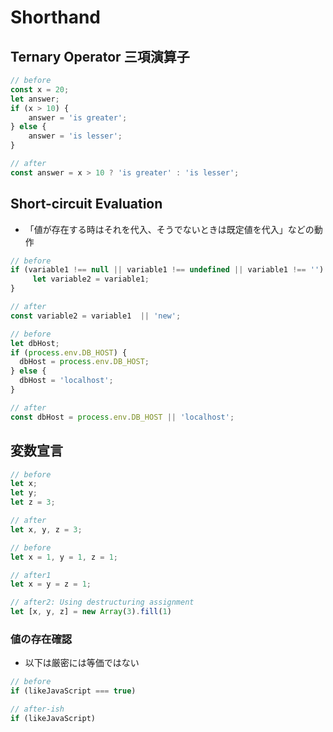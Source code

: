 # Shorthand

## Ternary Operator 三項演算子

```js
// before
const x = 20;
let answer;
if (x > 10) {
    answer = 'is greater';
} else {
    answer = 'is lesser';
}

// after
const answer = x > 10 ? 'is greater' : 'is lesser';
```

## Short-circuit Evaluation

- 「値が存在する時はそれを代入、そうでないときは既定値を代入」などの動作

```js
// before
if (variable1 !== null || variable1 !== undefined || variable1 !== '') {
     let variable2 = variable1;
}

// after
const variable2 = variable1  || 'new';
```

```js
// before
let dbHost;
if (process.env.DB_HOST) {
  dbHost = process.env.DB_HOST;
} else {
  dbHost = 'localhost';
}

// after
const dbHost = process.env.DB_HOST || 'localhost';
```

## 変数宣言


```js
// before
let x;
let y;
let z = 3;

// after
let x, y, z = 3;
```

```js
// before
let x = 1, y = 1, z = 1;

// after1
let x = y = z = 1;

// after2: Using destructuring assignment
let [x, y, z] = new Array(3).fill(1)
```

### 値の存在確認

- 以下は厳密には等価ではない

```js
// before
if (likeJavaScript === true)

// after-ish
if (likeJavaScript)
```
